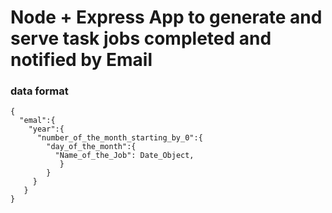 # Node + Express App to generate and serve task jobs completed and notified by Email

### data format
```
{ 
  "emal":{
    "year":{
      "number_of_the_month_starting_by_0":{
        "day_of_the_month":{
          "Name_of_the_Job": Date_Object,
           }
        }
     }
   }
}
```
